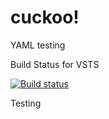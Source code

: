 # cuckoo!
YAML testing

Build Status for VSTS

[![Build status](https://codedev.ms/KonradDEV/Testing2/_apis/build/status/Testing2-ASP.NET-CI)](https://codedev.ms/KonradDEV/Testing2/_apis/build/latest/Testing2-ASP.NET-CI)

Testing 
